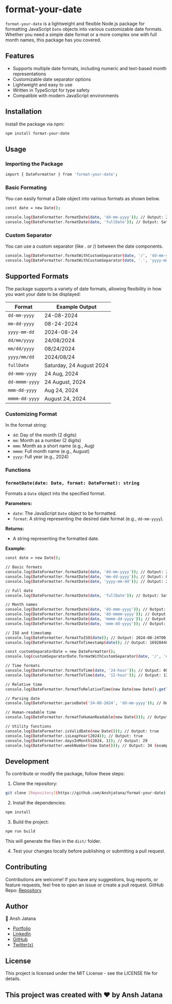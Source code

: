 # format-your-date

`format-your-date` is a lightweight and flexible Node.js package for formatting JavaScript `Date` objects into various customizable date formats. Whether you need a simple date format or a more complex one with full month names, this package has you covered.

## Features

- Supports multiple date formats, including numeric and text-based month representations
- Customizable date separator options
- Lightweight and easy to use
- Written in TypeScript for type safety
- Compatible with modern JavaScript environments

## Installation

Install the package via npm:

```bash
npm install format-your-date
```

## Usage

### Importing the Package

```bash
import { DateFormatter } from 'format-your-date';
```

### Basic Formating
You can easily format a Date object into various formats as shown below.

```bash
const date = new Date();

console.log(DateFormatter.formatDate(date, 'dd-mm-yyyy')); // Output: 24-08-2024
console.log(DateFormatter.formatDate(date, 'fullDate')); // Output: Saturday, 24 August 2024
```

### Custom Separator

You can use a custom separator (like . or /) between the date components.

```bash
console.log(DateFormatter.formatWithCustomSeparator(date, '/', 'dd-mm-yyyy')); // Output: 24/08/2024
console.log(DateFormatter.formatWithCustomSeparator(date, '.', 'yyyy-mm-dd')); // Output: 2024.08.24
```

## Supported Formats

The package supports a variety of date formats, allowing flexibility in how you want your date to be displayed:

| Format           | Example Output           |
|------------------|--------------------------|
| `dd-mm-yyyy`     | 24-08-2024               |
| `mm-dd-yyyy`     | 08-24-2024               |
| `yyyy-mm-dd`     | 2024-08-24               |
| `dd/mm/yyyy`     | 24/08/2024               |
| `mm/dd/yyyy`     | 08/24/2024               |
| `yyyy/mm/dd`     | 2024/08/24               |
| `fullDate`       | Saturday, 24 August 2024 |
| `dd-mmm-yyyy`    | 24 Aug, 2024             |
| `dd-mmmm-yyyy`   | 24 August, 2024          |
| `mmm-dd-yyyy`    | Aug 24, 2024             |
| `mmmm-dd-yyyy`   | August 24, 2024          |

### Customizing Format
In the format string:
- `dd`: Day of the month (2 digits)
- `mm`: Month as a number (2 digits)
- `mmm`: Month as a short name (e.g., Aug)
- `mmmm`: Full month name (e.g., August)
- `yyyy`: Full year (e.g., 2024)

### Functions

### `formatDate(date: Date, format: DateFormat): string`

Formats a `Date` object into the specified format.

**Parameters:**
- `date`: The JavaScript `Date` object to be formatted.
- `format`: A string representing the desired date format (e.g., `dd-mm-yyyy`).

**Returns:** 
- A string representing the formatted date.

**Example:**

```bash
const date = new Date();

// Basic formats
console.log(DateFormatter.formatDate(date, 'dd-mm-yyyy')); // Output: 24-08-2024
console.log(DateFormatter.formatDate(date, 'mm-dd-yyyy')); // Output: 08-24-2024
console.log(DateFormatter.formatDate(date, 'yyyy-mm-dd')); // Output: 2024-08-24

// Full date
console.log(DateFormatter.formatDate(date, 'fullDate')); // Output: Saturday, 24 August 2024

// Month names
console.log(DateFormatter.formatDate(date, 'dd-mmm-yyyy')); // Output: 24 Aug, 2024
console.log(DateFormatter.formatDate(date, 'dd-mmmm-yyyy')); // Output: 24 August, 2024
console.log(DateFormatter.formatDate(date, 'mmmm-dd-yyyy')); // Output: August 24, 2024
console.log(DateFormatter.formatDate(date, 'mmm-dd-yyyy')); // Output: Aug 24, 2024

// ISO and timestamp
console.log(DateFormatter.formatToISO(date)); // Output: 2024-08-24T00:00:00.000Z
console.log(DateFormatter.formatToTimestamp(date)); // Output: 1692844800000 (example)

const customSeparatorDate = new DateFormatter();
console.log(customSeparatorDate.formatWithCustomSeparator(date, '/', 'dd/mm/yyyy')); // Output: 24/08/2024

// Time formats
console.log(DateFormatter.formatToTime(date, '24-hour')); // Output: 00:00
console.log(DateFormatter.formatToTime(date, '12-hour')); // Output: 12:00 AM

// Relative time
console.log(DateFormatter.formatToRelativeTime(new Date(new Date().getTime() - 3600000))); // Output: 1 hour ago

// Parsing date
console.log(DateFormatter.parseDate('24-08-2024', 'dd-mm-yyyy')); // Output: Sat Aug 24 2024 ...

// Human-readable time
console.log(DateFormatter.formatToHumanReadable(new Date())); // Output: today

// Utility functions
console.log(DateFormatter.isValidDate(new Date())); // Output: true
console.log(DateFormatter.isLeapYear(2024)); // Output: true
console.log(DateFormatter.daysInMonth(2024, 1)); // Output: 29
console.log(DateFormatter.weekNumber(new Date())); // Output: 34 (example)

```


## Development

To contribute or modify the package, follow these steps:

1. Clone the repository:

```bash
git clone [Repository](https://github.com/Anshjatana/format-your-date)
```

2. Install the dependencies:

```bash
npm install
```

3. Build the project:

```bash
npm run build
```

This will generate the files in the `dist/` folder.

4. Test your changes locally before publishing or submitting a pull request.

## Contributing
Contributions are welcome! If you have any suggestions, bug reports, or feature requests, feel free to open an issue or create a pull request.
GitHub Repo: [Repository](https://github.com/Anshjatana/format-your-date)


## Author
👤 Ansh Jatana

* [Portfolio](https://portfolio-anshh.netlify.app/)
* [LinkedIn](https://www.linkedin.com/in/ansh-jatana-10b446205/)
* [GitHub](https://github.com/Anshjatana)
* [Twitter(x)](https://x.com/anshh_jatana)

## License
This project is licensed under the MIT License - see the LICENSE file for details.

## This project was created with ❤️ by Ansh Jatana
